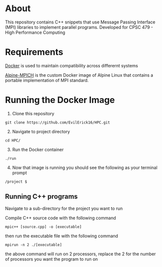 # About 

This repository contains C++ snippets that use Message Passing Interface (MPI) libraries to implement parallel programs.
Developed for CPSC 479 - High Performance Computing 

# Requirements 

[Docker](https://docs.docker.com/install/) is used to maintain compatibility across differernt systems


[Alpine-MPICH](https://hub.docker.com/r/nlknguyen/alpine-mpich/) is the custom Docker image of Alpine Linux
that contains a portable implementation of MPI standard.

# Running the Docker Image  

1. Clone this repository 

`git clone https://github.com/EvilErick16/HPC.git`

2. Navigate to project directory 

`cd HPC/`

3. Run the Docker container 

`./run`

4. Now that image is running you should see the following as your terminal prompt

`/project $` 

## Running C++ programs 

Navigate to a sub-directory for the project you want to run  

Compile C++ source code with the following command 

`mpic++ [source.cpp] -o [executable]`

then run the executable file with the following command 

`mpirun -n 2 ./[executable]`

the above command will run on 2 processors, replace the 2 for the number of processors you want the program to run on 
